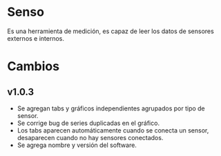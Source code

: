 # Senso
Es una herramienta de medición, es capaz de leer los datos de sensores externos e internos.

# Cambios

## v1.0.3
* Se agregan tabs y gráficos independientes agrupados por tipo de sensor.
* Se corrige bug de series duplicadas en el gráfico.
* Los tabs aparecen automáticamente cuando se conecta un sensor, desaparecen cuando no hay sensores conectados.
* Se agrega nombre y versión del software.


